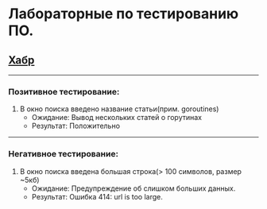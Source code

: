 # Лабораторные по тестированию ПО.
## [Хабр](https://habr.com)
---
### Позитивное тестирование:
1. В окно поиска введено название статьи(прим. goroutines)
   - Ожидание: Вывод нескольких статей о горутинах
   - Результат: Положительно
---
### Негативное тестирование:
1. В окно поиска введена большая строка(> 100 символов, размер ~5кб)
   - Ожидание: Предупреждение об слишком больших данных.
   - Результат: Ошибка 414: url is too large.
